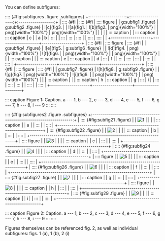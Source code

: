 You can define subfigures:

:::: {#fig:subfigures .figure .subfigures}
+:------------------:+:------------------:+:------------------:+
| :::: {#fi          | :::: {#fi          | :::: figure        |
| g:subfig1 .figure} | g:subfig2 .figure} | ![c](fig3.         |
| ![a](fig1.         | ![b](fig2.         | png){width="100%"} |
| png){width="100%"} | png){width="100%"} |                    |
|                    |                    | ::: caption        |
| ::: caption        | ::: caption        | c                  |
| a                  | b                  | :::                |
| :::                | :::                | ::::               |
| ::::               | ::::               |                    |
+--------------------+--------------------+--------------------+
| :::: {#fi          | :::: figure        | :::: {#fi          |
| g:subfig4 .figure} | ![e](fig5.         | g:subfig6 .figure} |
| ![d](fig4.         | png){width="100%"} | ![f](fig6.         |
| png){width="100%"} |                    | png){width="100%"} |
|                    | ::: caption        |                    |
| ::: caption        | e                  | ::: caption        |
| d                  | :::                | f                  |
| :::                | ::::               | :::                |
| ::::               |                    | ::::               |
+--------------------+--------------------+--------------------+
| :::: {#fi          | :::: figure        | :::: {#fi          |
| g:subfig7 .figure} | ![h](fig8.         | g:subfig9 .figure} |
| ![g](fig7.         | png){width="100%"} | ![i](fig9.         |
| png){width="100%"} |                    | png){width="100%"} |
|                    | ::: caption        |                    |
| ::: caption        | h                  | ::: caption        |
| g                  | :::                | i                  |
| :::                | ::::               | :::                |
| ::::               |                    | ::::               |
+--------------------+--------------------+--------------------+

::: caption
Figure 1: Caption. a --- 1, b --- 2, c --- 3, d --- 4, e --- 5, f --- 6,
g --- 7, h --- 8, i --- 9
:::
::::

:::: {#fig:subfigures2 .figure .subfigures}
+:--------------------------------------------------------------------:+
| :::: {#fig:subfig21 .figure}                                         |
| ![1](fig1.png)                                                       |
|                                                                      |
| ::: caption                                                          |
| a                                                                    |
| :::                                                                  |
| ::::                                                                 |
+----------------------------------------------------------------------+
| :::: {#fig:subfig22 .figure}                                         |
| ![2](fig2.png)                                                       |
|                                                                      |
| ::: caption                                                          |
| b                                                                    |
| :::                                                                  |
| ::::                                                                 |
+----------------------------------------------------------------------+
| :::: figure                                                          |
| ![3](fig3.png)                                                       |
|                                                                      |
| ::: caption                                                          |
| c                                                                    |
| :::                                                                  |
| ::::                                                                 |
+----------------------------------------------------------------------+
| :::: {#fig:subfig24 .figure}                                         |
| ![4](fig4.png)                                                       |
|                                                                      |
| ::: caption                                                          |
| d                                                                    |
| :::                                                                  |
| ::::                                                                 |
+----------------------------------------------------------------------+
| :::: figure                                                          |
| ![5](fig5.png)                                                       |
|                                                                      |
| ::: caption                                                          |
| e                                                                    |
| :::                                                                  |
| ::::                                                                 |
+----------------------------------------------------------------------+
| :::: {#fig:subfig26 .figure}                                         |
| ![6](fig6.png)                                                       |
|                                                                      |
| ::: caption                                                          |
| f                                                                    |
| :::                                                                  |
| ::::                                                                 |
+----------------------------------------------------------------------+
| :::: {#fig:subfig27 .figure}                                         |
| ![7](fig7.png)                                                       |
|                                                                      |
| ::: caption                                                          |
| g                                                                    |
| :::                                                                  |
| ::::                                                                 |
+----------------------------------------------------------------------+
| :::: figure                                                          |
| ![8](fig8.png)                                                       |
|                                                                      |
| ::: caption                                                          |
| h                                                                    |
| :::                                                                  |
| ::::                                                                 |
+----------------------------------------------------------------------+
| :::: {#fig:subfig29 .figure}                                         |
| ![9](fig9.png)                                                       |
|                                                                      |
| ::: caption                                                          |
| i                                                                    |
| :::                                                                  |
| ::::                                                                 |
+----------------------------------------------------------------------+

::: caption
Figure 2: Caption. a --- 1, b --- 2, c --- 3, d --- 4, e --- 5, f --- 6,
g --- 7, h --- 8, i --- 9
:::
::::

Figures themselves can be referenced fig. 2, as well as individual
subfigures: figs. 1 (a), 1 (b), 2 (i)
